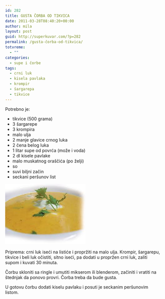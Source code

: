 ```yaml
---
id: 282
title: GUSTA ČORBA OD TIKVICA
date: 2011-03-28T08:40:20+00:00
author: mila
layout: post
guid: http://superkuvar.com/?p=282
permalink: /gusta-čorba-od-tikvica/
totvreme:
  - ""
categories:
  - supe i čorbe
tags:
  - crni luk
  - kisela pavlaka
  - krompir
  - šargarepa
  - tikvice
---
```

Potrebno je:

  * tikvice (500 grama)
  * 3 šargarepe
  * 3 krompira
  * malo ulja
  * 2 manje glavice crnog luka
  * 2 čena belog luka
  * 1 litar supe od povrća (može i voda)
  * 2 dl kisele pavlake
  * malo muskatnog oraščića (po želji)
  * so
  * suvi biljni začin
  * seckani peršunov list

<img class="alignnone size-full wp-image-729" title="gustacorbaodtikvica" src="/wp-content/uploads/2011/03/gustacorbaodtikvica.jpg" alt="" width="259" height="194" /> 

Priprema: crni luk iseći na listiće i propržiti na malo ulja. Krompir, šargarepu, tikvice i beli luk očistiti, sitno iseći, pa dodati u propržen crni luk, zaliti supom i kuvati 30 minuta.

Čorbu skloniti sa ringle i umutiti mikserom ili blenderom, začiniti i vratiti na štednjak da ponovo provri. Čorba treba da bude gusta.

U gotovu čorbu dodati kiselu pavlaku i posuti je seckanim peršunovim listom.